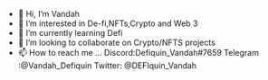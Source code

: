 - 👋 Hi, I’m Vandah
- 👀 I’m interested in De-fi,NFTs,Crypto and Web 3
- 🌱 I’m currently learning Defi 
- 💞️ I’m looking to collaborate on Crypto/NFTS projects 
- 📫 How to reach me ...  Discord:Defiquin_Vandah#7659             Telegram :@Vandah_Defiquin      Twitter: @DEFIquin_Vandah

<!---
Vandah-Offical/Vandah-Offical is a ✨ special ✨ repository because its `README.md` (this file) appears on your GitHub profile.
You can click the Preview link to take a look at your changes.
--->
